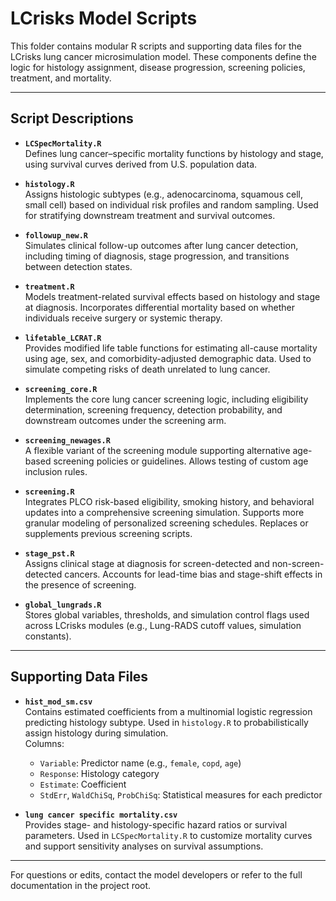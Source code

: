 # LCrisks Model Scripts

This folder contains modular R scripts and supporting data files for the LCrisks lung cancer microsimulation model. These components define the logic for histology assignment, disease progression, screening policies, treatment, and mortality.

---

## Script Descriptions

- **`LCSpecMortality.R`**  
  Defines lung cancer–specific mortality functions by histology and stage, using survival curves derived from U.S. population data.

- **`histology.R`**  
  Assigns histologic subtypes (e.g., adenocarcinoma, squamous cell, small cell) based on individual risk profiles and random sampling. Used for stratifying downstream treatment and survival outcomes.

- **`followup_new.R`**  
  Simulates clinical follow-up outcomes after lung cancer detection, including timing of diagnosis, stage progression, and transitions between detection states.

- **`treatment.R`**  
  Models treatment-related survival effects based on histology and stage at diagnosis. Incorporates differential mortality based on whether individuals receive surgery or systemic therapy.

- **`lifetable_LCRAT.R`**  
  Provides modified life table functions for estimating all-cause mortality using age, sex, and comorbidity-adjusted demographic data. Used to simulate competing risks of death unrelated to lung cancer.

- **`screening_core.R`**  
  Implements the core lung cancer screening logic, including eligibility determination, screening frequency, detection probability, and downstream outcomes under the screening arm.

- **`screening_newages.R`**  
  A flexible variant of the screening module supporting alternative age-based screening policies or guidelines. Allows testing of custom age inclusion rules.

- **`screening.R`**  
  Integrates PLCO risk-based eligibility, smoking history, and behavioral updates into a comprehensive screening simulation. Supports more granular modeling of personalized screening schedules. Replaces or supplements previous screening scripts.

- **`stage_pst.R`**  
  Assigns clinical stage at diagnosis for screen-detected and non-screen-detected cancers. Accounts for lead-time bias and stage-shift effects in the presence of screening.

- **`global_lungrads.R`**  
  Stores global variables, thresholds, and simulation control flags used across LCrisks modules (e.g., Lung-RADS cutoff values, simulation constants).

---

## Supporting Data Files

- **`hist_mod_sm.csv`**  
  Contains estimated coefficients from a multinomial logistic regression predicting histology subtype. Used in `histology.R` to probabilistically assign histology during simulation.  
  Columns:
  - `Variable`: Predictor name (e.g., `female`, `copd`, `age`)
  - `Response`: Histology category
  - `Estimate`: Coefficient
  - `StdErr`, `WaldChiSq`, `ProbChiSq`: Statistical measures for each predictor

- **`lung cancer specific mortality.csv`**  
  Provides stage- and histology-specific hazard ratios or survival parameters. Used in `LCSpecMortality.R` to customize mortality curves and support sensitivity analyses on survival assumptions.

---

For questions or edits, contact the model developers or refer to the full documentation in the project root.
